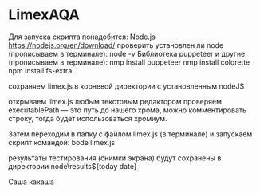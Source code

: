 # LimexAQA
Для запуска скрипта понадобится:
Node.js https://nodejs.org/en/download/
проверить установлен ли node (прописываем в терминале):
node -v
Библиотека puppeteer и другие (прописываем в терминале):
nmp install puppeteer
nmp install colorette
npm install fs-extra

сохраняем limex.js в корневой директории с установленным nodeJS

открываем limex.js любым текстовым редактором
проверяем executablePath — это путь до нашего хрома, можно комментировать строку, тогда будет использоваться хромиум.

Затем переходим в папку с файлом limex.js (в терминале) и запускаем скрипт командой:
bode limex.js

результаты тестирования (снимки экрана) будут сохранены в директории node\results\${today date}

Саша какаша
